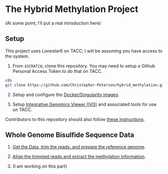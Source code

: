
<!-- README.md is generated from README.Rmd. Please edit that file -->

# The Hybrid Methylation Project

(At some point, I’ll put a real introduction here)

## Setup

This project uses Lonestar6 on TACC; I will be assuming you have access
to the system.

1.  From `$SCRATCH`, clone this repository. You may need to setup a
    Github Personal Access Token to do that on TACC.

``` bash
cds
git clone https://github.com/Christopher-Peterson/hybrid_methylation.git
```

2.  Setup and configure the [Docker/Singularity images](setup/docker/).

3.  Setup [Integrative Genomics Viewer (IVG)](setup/igv) and associated
    tools for use on TACC.

Contributors to this repository should also follow [these
instructions](setup/dev).

## Whole Genome Bisulfide Sequence Data

1.  [Get the Data, trim the reads, and prepare the reference
    genome](setup/wgbs_setup/).

2.  [Align the trimmed reads and extract the methylation
    information](alignment_experiments/).

3.  (I am working on this part)
